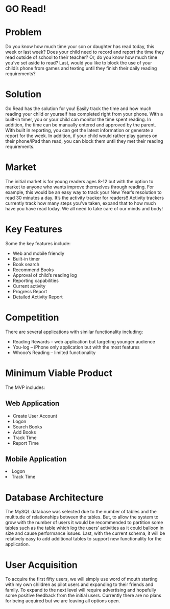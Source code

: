 <h1>GO Read!</h1>
<h1>Problem</h1>
   <p>Do you know how much time your son or daughter has read today, this week or last week? Does your child need to record and report the time they read outside of school to their teacher?  Or, do you know how much time you’ve set aside to read?  Last, would you like to block the use of your child’s phone from games and texting until they finish their daily reading requirements?</p>
<h1>Solution</h1>
    <p>Go Read has the solution for you!  Easily track the time and how much reading your child or yourself has completed right from your phone.  With a built-in timer, you or your child can monitor the time spent reading.  In addition, the time can be manually entered and approved by the parent.  With built in reporting, you can get the latest information or generate a report for the week.  In addition, if your child would rather play games on their phone/iPad than read, you can block them until they met their reading requirements.</p>
<h1>Market</h1>
   <p>The initial market is for young readers ages 8-12 but with the option to market to anyone who wants improve themselves through reading.   For example, this would be an easy way to track your New Year’s resolution to read 30 minutes a day.  It’s the activity tracker for readers!!  Activity trackers currently track how many steps you’ve taken, expand that to how much have you have read today.  We all need to take care of our minds and body!</p>

<h1>Key Features</h1>
   <p>Some the key features include:</p>
   <ul>
    <li>Web and mobile friendly</li>
    <li>Built-in timer</li>
    <li>Book search</li>
    <li>Recommend Books</li>
    <li>Approval of child’s reading log</li>
    <li>Reporting capabilities</li>
    <li>Current activity</li>
    <li>Progress Report</li>
    <li>Detailed Activity Report</li>
</ul>

<h1>Competition</h1>
   There are several applications with similar functionality including:
   <ul>
    <li>Reading Rewards – web application but targeting younger audience</li>
    <li>You-log – iPhone only application but with the most features</li>
    <li>Whooo’s Reading – limited functionality</li>
  </ul>

<h1>Minimum Viable Product</h1>
   The MVP includes:
<h2>Web Application</h2>
<ul>
  <li>Create User Account</li>
  <li>Logon</li>
  <li>Search Books</li>
  <li>Add Books</li>
  <li>Track Time</li>
  <li>Report Time</li>
</ul>
<h2>Mobile Application</h2>
  <li>Logon</li>
  <li>Track Time</li>
<h1>Database Architecture</h1>
  </p>The MySQL database was selected due to the number of tables and the multitude of relationships between the tables.  But, to allow the system to grow with the number of users it would be recommended to partition some tables such as the table which log the users’ activities as it could balloon in size and cause performance issues.  Last, with the current schema, it will be relatively easy to add additional tables to support new functionality for the application.</p>
 
<h1>User Acquisition</h1>
  <p>To acquire the first fifty users, we will simply use word of mouth starting with my own children as pilot users and expanding to their friends and family. 
To expand to the next level will require advertising and hopefully some positive feedback from the initial users.
Currently there are no plans for being acquired but we are leaving all options open.</p>




